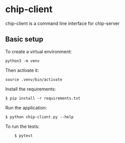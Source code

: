 # chip-client

chip-client is a command line interface for chip-server

## Basic setup

To create a virtual environment:

```
python3 -m venv
```

Then activate it:
```
source .venv/bin/activate
```

Install the requirements:
```
$ pip install -r requirements.txt
```

Run the application:
```
$ python chip-client.py --help
```

To run the tests:
```
    $ pytest
```
